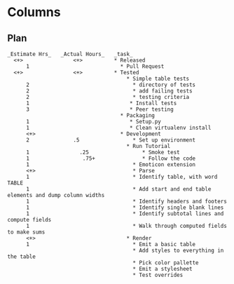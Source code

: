 # Columns

## Plan

    _Estimate Hrs_   _Actual Hours_   _task_
      <+>                <+>          * Released
          1                             * Pull Request
      <+>                <+>          * Tested
                                          * Simple table tests
          2                                 * directory of tests
          2                                 * add failing tests
          2                                 * testing criteria
          1                                * Install tests
          3                                * Peer testing
                                        * Packaging
          1                                * Setup.py
          1                                * Clean virtualenv install
          <+>                           * Development
          2              .5                 * Set up environment
                                          * Run Tutorial
          1                .25                 * Smoke test
          1                 .75+               * Follow the code
          1                                 * Emoticon extension
          <+>                               * Parse
          1                                 * Identify table, with word TABLE
          1                                 * Add start and end table elements and dump column widths
          1                                 * Identify headers and footers
          1                                 * Identify single blank lines
          1                                 * Identify subtotal lines and compute fields
          1                                 * Walk through computed fields to make sums
          <+>                             * Render
          1                                 * Emit a basic table
                                            * Add styles to everything in the table
                                            * Pick color pallette
                                            * Emit a stylesheet
                                            * Test overrides
